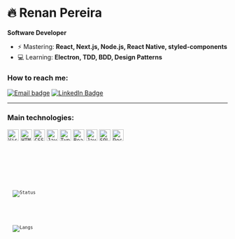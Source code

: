 # 🔥 Renan Pereira

**Software Developer**

- ⚡ Mastering: **React, Next.js, Node.js, React Native, styled-components**
- 💻 Learning: **Electron, TDD, BDD, Design Patterns**

<h3>How to reach me: </h3>

[![Email badge](https://img.shields.io/badge/email-red?style=for-the-badge&logo=gmail&logoColor=white)](mailto:renanmol87@gmail.com?subject=Hello)
[![LinkedIn Badge](https://img.shields.io/badge/linkedin-blue?logo=linkedin&style=for-the-badge&logoColor=white)](https://linkedin.com/in/r3nanp)

---

<h3 align="left">Main technologies: </h3>
<p align="left">
<code><img title="Visual Studio Code" width="26px" src="https://rawgithubusercontent.com/github/explore/80688e429a7d4ef2fca1e82350fe8e3517d3494d/topicsvisual-studio-code/visual-studio-code.png" /></code>
<code><img title="HTML5" width="26px" src="https://raw.githubusercontent.comgithub/explore/80688e429a7d4ef2fca1e82350fe8e3517d3494d/topics/html/html.png" /></code>
<code><img title="CSS3" width="26px" src="https://raw.githubusercontent.comgithub/explore/80688e429a7d4ef2fca1e82350fe8e3517d3494d/topics/css/css.png" /></code>
<code><img title="JavaScript" width="26px" src="https://raw.githubusercontentcom/github/explore/80688e429a7d4ef2fca1e82350fe8e3517d3494d/topics/javascript/javascriptpng" /></code>
<code><img title="TypeScript" width="26px" src="https://raw.githubusercontentcom/github/explore/80688e429a7d4ef2fca1e82350fe8e3517d3494d/topics/typescript/typescriptpng" /></code>
<code><img title="React" width="26px" src="https://raw.githubusercontent.comgithub/explore/80688e429a7d4ef2fca1e82350fe8e3517d3494d/topics/react/react.png" /></code>
<code><img title="JavaScript" width="26px" src="https://raw.githubusercontentcom/github/explore/80688e429a7d4ef2fca1e82350fe8e3517d3494d/topics/nodejs/nodejs.png"></code>
<code><img title="SQL" width="26px" src="https://raw.githubusercontent.comgithub/explore/80688e429a7d4ef2fca1e82350fe8e3517d3494d/topics/sql/sql.png" /></code>
<code><img title="Docker" width="26px" src="https://user-imagesgithubusercontent.com/38081852/87548752-565a5f00-c683-11ea-98bc-466626e09af8.png" /><code>
</p>

<br> <br>

<p align="left">
  <img src="https://github-readme-stats.vercel.app/api?username=r3nanp&show_icons=true&theme=dracula" alt="Status" />
</p>

<p align="left">

  <img src="https://github-readme-stats.vercel.app/api/top-langs/?username=r3nanp&layout=compact&show_icons=true&theme=dracula" alt="Langs" />
</p>
